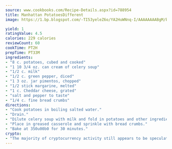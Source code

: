 ```yaml
---
source: www.cookbooks.com/Recipe-Details.aspx?id=788954
title: Manhattan PotatoesDifferent  
image: https://1.bp.blogspot.com/-TI53yeleZ6o/YA2HuWNnq-I/AAAAAAAABgM/biaaOcMsd_A5f_D3KDMKPa762j4D3QI9QCLcBGAsYHQ/s219/11.png

yield: 1
ratingValue: 4.5
calories: 229 calories
reviewCount: 60
cookTime: PT2H
prepTime: PT33M
ingredients:
- "8 c. potatoes, cubed and cooked"
- "1 10 3/4 oz. can cream of celery soup"
- "1/2 c. milk"
- "1/2 c. green pepper, diced"
- "1 3 oz. jar pimentos, chopped"
- "1/2 stick margarine, melted"
- "1 c. Cheddar cheese, grated"
- "salt and pepper to taste"
- "1/4 c. fine bread crumbs"
directions:
- "Cook potatoes in boiling salted water."
- "Drain."
- "Dilute celery soup with milk and fold in potatoes and other ingredients, except bread crumbs."
- "Place in greased casserole and sprinkle with bread crumbs."
- "Bake at 350u00b0 for 30 minutes."
crypto:
- "The majority of cryptocurrency activity still appears to be speculative."
---
```

